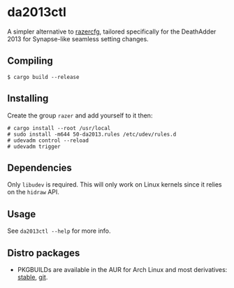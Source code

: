 # da2013ctl
A simpler alternative to [razercfg](http://bues.ch/cms/hacking/razercfg.html),
tailored specifically for the DeathAdder 2013 for Synapse-like seamless setting
changes.

## Compiling
```
$ cargo build --release
```

## Installing
Create the group `razer` and add yourself to it then:
```
# cargo install --root /usr/local
# sudo install -m644 50-da2013.rules /etc/udev/rules.d
# udevadm control --reload
# udevadm trigger
```

## Dependencies
Only `libudev` is required. This will only work on Linux kernels since it relies
on the `hidraw` API.

## Usage
See `da2013ctl --help` for more info.

## Distro packages
- PKGBUILDs are available in the AUR for Arch Linux and most derivatives:
  [stable](https://aur.archlinux.org/packages/da2013ctl/), [git](https://aur.archlinux.org/packages/da2013ctl-git).
